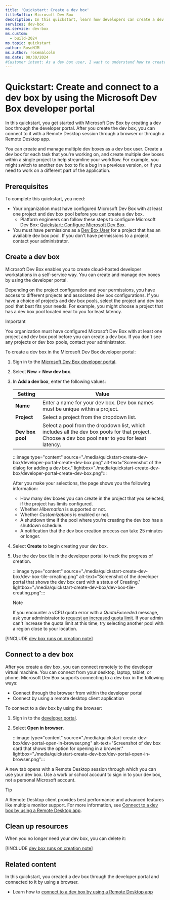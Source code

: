 ```yaml
---
title: 'Quickstart: Create a dev box'
titleSuffix: Microsoft Dev Box
description: In this quickstart, learn how developers can create a dev box in the Microsoft Dev Box developer portal, and remotely connect to it through the browser.
services: dev-box
ms.service: dev-box
ms.custom:
  - build-2024
ms.topic: quickstart
author: RoseHJM
ms.author: rosemalcolm
ms.date: 08/30/2024
#Customer intent: As a dev box user, I want to understand how to create and access a dev box so that I can start work.
---
```


# Quickstart: Create and connect to a dev box by using the Microsoft Dev Box developer portal


In this quickstart, you get started with Microsoft Dev Box by creating a dev box through the developer portal. After you create the dev box, you can connect to it with a Remote Desktop session through a browser or through a Remote Desktop app.

You can create and manage multiple dev boxes as a dev box user. Create a dev box for each task that you're working on, and create multiple dev boxes within a single project to help streamline your workflow. For example, you might switch to another dev box to fix a bug in a previous version, or if you need to work on a different part of the application.

## Prerequisites

To complete this quickstart, you need:

- Your organization must have configured Microsoft Dev Box with at least one project and dev box pool before you can create a dev box. 
    - Platform engineers can follow these steps to configure Microsoft Dev Box: [Quickstart: Configure Microsoft Dev Box](quickstart-configure-dev-box-service.md).  
- You must have permissions as a [Dev Box User](quickstart-configure-dev-box-service.md#provide-access-to-a-dev-box-project) for a project that has an available dev box pool. If you don't have permissions to a project, contact your administrator.

## Create a dev box

Microsoft Dev Box enables you to create cloud-hosted developer workstations in a self-service way. You can create and manage dev boxes by using the developer portal.

Depending on the project configuration and your permissions, you have access to different projects and associated dev box configurations. If you have a choice of projects and dev box pools, select the project and dev box pool that best fits your needs. For example, you might choose a project that has a dev box pool located near to you for least latency.

> [!IMPORTANT]
> You organization must have configured Microsoft Dev Box with at least one project and dev box pool before you can create a dev box. If you don't see any projects or dev box pools, contact your administrator.

To create a dev box in the Microsoft Dev Box developer portal:

1. Sign in to the [Microsoft Dev Box developer portal](https://aka.ms/devbox-portal).

1. Select **New** > **New dev box**.

1. In **Add a dev box**, enter the following values:

   | Setting | Value |
   |---|---|
   | **Name** | Enter a name for your dev box. Dev box names must be unique within a project. |
   | **Project** | Select a project from the dropdown list. |
   | **Dev box pool** | Select a pool from the dropdown list, which includes all the dev box pools for that project. Choose a dev box pool near to you for least latency.|

   :::image type="content" source="./media/quickstart-create-dev-box/developer-portal-create-dev-box.png" alt-text="Screenshot of the dialog for adding a dev box." lightbox="./media/quickstart-create-dev-box/developer-portal-create-dev-box.png":::

   After you make your selections, the page shows you the following information:

   - How many dev boxes you can create in the project that you selected, if the project has limits configured.
   - Whether *Hibernation* is supported or not.
   - Whether *Customizations* is enabled or not.
   - A shutdown time if the pool where you're creating the dev box has a shutdown schedule.
   - A notification that the dev box creation process can take 25 minutes or longer.
   
1. Select **Create** to begin creating your dev box.

1. Use the dev box tile in the developer portal to track the progress of creation.
      
   :::image type="content" source="./media/quickstart-create-dev-box/dev-box-tile-creating.png" alt-text="Screenshot of the developer portal that shows the dev box card with a status of Creating." lightbox="./media/quickstart-create-dev-box/dev-box-tile-creating.png":::
   
   > [!Note]
   > If you encounter a vCPU quota error with a *QuotaExceeded* message, ask your administrator to [request an increased quota limit](/azure/dev-box/how-to-request-quota-increase). If your admin can't increase the quota limit at this time, try selecting another pool with a region close to your location. 

[!INCLUDE [dev box runs on creation note](./includes/note-dev-box-runs-on-creation.md)]

## Connect to a dev box

After you create a dev box, you can connect remotely to the developer virtual machine. You can connect from your desktop, laptop, tablet, or phone. Microsoft Dev Box supports connecting to a dev box in the following ways:

- Connect through the browser from within the developer portal
- Connect by using a remote desktop client application

To connect to a dev box by using the browser:

1. Sign in to the [developer portal](https://aka.ms/devbox-portal).

1. Select **Open in browser**.

   :::image type="content" source="./media/quickstart-create-dev-box/dev-portal-open-in-browser.png" alt-text="Screenshot of dev box card that shows the option for opening in a browser." lightbox="./media/quickstart-create-dev-box/dev-portal-open-in-browser.png":::

A new tab opens with a Remote Desktop session through which you can use your dev box. Use a work or school account to sign in to your dev box, not a personal Microsoft account.

> [!TIP]
> A Remote Desktop client provides best performance and advanced features like multiple monitor support. For more information, see [Connect to a dev box by using a Remote Desktop app](./tutorial-connect-to-dev-box-with-remote-desktop-app.md).

## Clean up resources

When you no longer need your dev box, you can delete it:

[!INCLUDE [dev box runs on creation note](./includes/clean-up-resources.md)] 

## Related content

In this quickstart, you created a dev box through the developer portal and connected to it by using a browser. 

- Learn how to [connect to a dev box by using a Remote Desktop app](./tutorial-connect-to-dev-box-with-remote-desktop-app.md)
